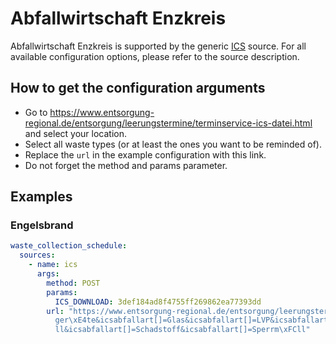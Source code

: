 # Abfallwirtschaft Enzkreis

Abfallwirtschaft Enzkreis is supported by the generic [ICS](/doc/source/ics.md) source. For all available configuration options, please refer to the source description.


## How to get the configuration arguments

- Go to <https://www.entsorgung-regional.de/entsorgung/leerungstermine/terminservice-ics-datei.html> and select your location.  
- Select all waste types (or at least the ones you want to be reminded of).
- Replace the `url` in the example configuration with this link. 
- Do not forget the method and params parameter.

## Examples

### Engelsbrand

```yaml
waste_collection_schedule:
  sources:
    - name: ics
      args:
        method: POST
        params:
          ICS_DOWNLOAD: 3def184ad8f4755ff269862ea77393dd
        url: "https://www.entsorgung-regional.de/entsorgung/leerungstermine/terminservice-ics-datei.html?icsgemeinde=Engelsbrand&icsortsteil=Salmbach&icsabfallart[]=Bioabfall&icsabfallart[]=Elektrogro\xDF\
          ger\xE4te&icsabfallart[]=Glas&icsabfallart[]=LVP&icsabfallart[]=Papier&icsabfallart[]=Restm\xFC\
          ll&icsabfallart[]=Schadstoff&icsabfallart[]=Sperrm\xFCll"
```
